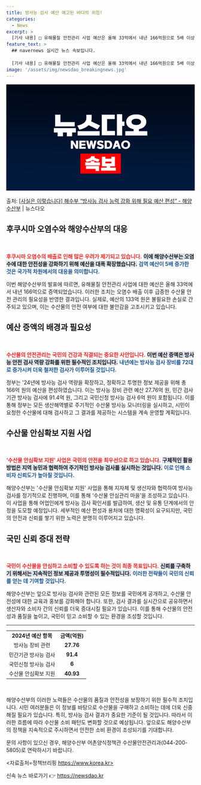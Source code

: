 ```yaml
---
title: 방사능 검사 예산 예고된 바다의 위험!
categories:
  - News
excerpt: >
  [기사 내용] □ 유해물질 안전관리 사업 예산은 올해 33억에서 내년 166억원으로 5배 이상 확대... 오…
feature_text: >
  ## navernews 실시간 뉴스 속보입니다.

  [기사 내용] □ 유해물질 안전관리 사업 예산은 올해 33억에서 내년 166억원으로 5배 이상 확대... 오…
image: '/assets/img/newsdao_breakingnews.jpg'
---
```


![뉴스다오 속보](/assets/img/newsdao_breakingnews.jpg)

<p>출처: <a href="https://newsdao.kr/2395" rel="dofollow">[사실은 이렇습니다] 해수부 “방사능 검사 능력 강화 위해 필요 예산 편성” - 해양수산부</a> | 뉴스다오</p>

<h2 data-ke-size="size26">후쿠시마 오염수와 해양수산부의 대응</h2>

<p data-ke-size="size16">&nbsp;</p>

<b><span style="color: #ee2323;">후쿠시마 오염수의 배출로 인해 많은 우려가 제기되고 있습니다.</span></b> <b><span style="background-color: #21538527;">이에 해양수산부는 오염수에 대한 안전성을 강화하기 위해 예산을 대폭 확장했습니다.</span></b> <b><span style="color: #1a5490;">검역 예산이 5배 증가한 것은 국가적 차원에서의 대응을 의미합니다.</span></b> 

이번 해양수산부의 발표에 따르면, 유해물질 안전관리 사업에 대한 예산은 올해 33억에서 내년 166억으로 증액되었습니다. 이러한 조치는 오염수 배출 이후 급증한 수산물 안전 관리의 필요성을 반영한 결과입니다. 실제로, 예산의 133억 원은 불필요한 손실로 간주되고 있으며, 이는 수산물의 안전 여부에 대한 불안감을 고조시키고 있습니다.

<h2 data-ke-size="size26">예산 증액의 배경과 필요성</h2>

<p data-ke-size="size16">&nbsp;</p>

<b><span style="color: #ee2323;">수산물의 안전관리는 국민의 건강과 직결되는 중요한 사안입니다.</span></b> <b><span style="background-color: #21538527;">이번 예산 증액은 방사능 안전 검사 역량 강화를 위한 필수적인 조치입니다.</span></b> <b><span style="color: #1a5490;">내년에는 방사능 검사 장비를 72대로 증가시켜 더욱 철저한 검사가 이루어질 것입니다.</span></b>

정부는 '24년에 방사능 검사 역량을 확장하고, 정확하고 투명한 정보 제공을 위해 총 166억 원의 예산을 편성하였습니다. 이는 방사능 장비 관련 예산 27.76억 원, 민간 검사 기관 방사능 검사에 91.4억 원, 그리고 국민신청 방사능 검사 6억 원이 포함됩니다. 이를 통해 정부는 모든 생산해역별로 주기적인 수산물 방사능 모니터링을 실시하고, 시민이 요청한 수산물에 대해 검사하고 그 결과를 제공하는 시스템을 계속 운영할 계획입니다.

<h2 data-ke-size="size26">수산물 안심확보 지원 사업</h2>

<p data-ke-size="size16">&nbsp;</p>

<b><span style="color: #ee2323;">‘수산물 안심확보 지원’ 사업은 국민의 안전을 최우선으로 하고 있습니다.</span></b> <b><span style="background-color: #21538527;">구체적인 활용 방법은 지역 농민과 협력하여 주기적인 방사능 검사를 실시하는 것입니다.</span></b> <b><span style="color: #1a5490;">이로 인해 소비자 신뢰도가 높아질 것입니다.</span></b>

해양수산부는 '수산물 안심확보 지원' 사업을 통해 지자체 및 생산자와 협력하여 방사능 검사를 정기적으로 진행하며, 이를 통해 ‘수산물 안심관리 마을’을 조성하고 있습니다. 이 사업을 통해 어업인에게 방사능 검사 확인서를 발급하여, 생산 및 유통 단계에서의 안정을 도모할 예정입니다. 세부적인 예산 편성과 용처에 대한 명확성이 요구되지만, 국민의 안전과 신뢰를 쌓기 위한 노력은 분명히 이루어지고 있습니다.

<h2 data-ke-size="size26">국민 신뢰 증대 전략</h2>

<p data-ke-size="size16">&nbsp;</p>

<b><span style="color: #ee2323;">국민이 수산물을 안심하고 소비할 수 있도록 하는 것이 최종 목표입니다.</span></b> <b><span style="background-color: #21538527;">신뢰를 구축하기 위해서는 지속적인 정보 제공과 투명성이 필수적입니다.</span></b> <b><span style="color: #1a5490;">이러한 전략들이 국민의 신뢰를 얻는 데 기여할 것입니다.</span></b>

해양수산부는 앞으로 방사능 검사와 관련된 모든 정보를 국민에게 공개하고, 수산물 안전성에 대한 교육과 홍보를 강화해야 합니다. 또한, 검사 결과를 실시간으로 공유하면서 생산자와 소비자 간의 신뢰를 더욱 증대시킬 필요가 있습니다. 이를 통해 수산물의 안전성과 품질을 높이고, 국민이 믿고 소비할 수 있는 환경을 조성할 것입니다.

<hr>

<table style="width: 100%; border-collapse: collapse;">
<tr>
<td style="text-align: center; height: 17px;"><b>2024년 예산 항목</b></td>
<td style="text-align: center; height: 17px;"><b>금액(억원)</b></td>
</tr>
<tr>
<td style="text-align: center; height: 17px;">방사능 장비 관련</td>
<td style="text-align: center; height: 17px;"><b>27.76</b></td>
</tr>
<tr>
<td style="text-align: center; height: 17px;">민간기관 방사능 검사</td>
<td style="text-align: center; height: 17px;"><b>91.4</b></td>
</tr>
<tr>
<td style="text-align: center; height: 17px;">국민신청 방사능 검사</td>
<td style="text-align: center; height: 17px;"><b>6</b></td>
</tr>
<tr>
<td style="text-align: center; height: 17px;">수산물 안심확보 지원</td>
<td style="text-align: center; height: 17px;"><b>40.93</b></td>
</tr>
</table>

<p data-ke-size="size16">&nbsp;</p>

해양수산부의 이러한 노력들은 수산물의 품질과 안전성을 보장하기 위한 필수적 조치입니다. 시민 여러분들은 이 정보를 바탕으로 수산물을 구매하고 소비하는 데에 더욱 신중해질 필요가 있습니다. 특히, 방사능 검사 결과가 중요한 기준이 될 것입니다. 따라서 이러한 흐름에 따라 수산물 소비 패턴도 변화할 것으로 예상됩니다. 앞으로도 해양수산부의 정책을 지속적으로 주시하면서 안전한 소비 환경이 조성되기를 기대합니다. 

문의 사항이 있으신 경우, 해양수산부 어촌양식정책관 수산물안전관리과(044-200-5805)로 연락하시기 바랍니다. 

<자료출처=정책브리핑 https://www.korea.kr> 

신속 뉴스 바로가기 👉 <a href="https://newsdao.kr" rel="dofollow">https://newsdao.kr</a>


